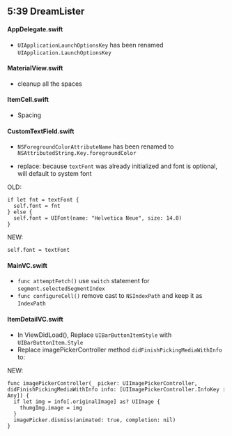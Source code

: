 ## 5:39 DreamLister

#### AppDelegate.swift

- `UIApplicationLaunchOptionsKey` has been renamed `UIApplication.LaunchOptionsKey`

#### MaterialView.swift

- cleanup all the spaces

#### ItemCell.swift

- Spacing

#### CustomTextField.swift

- `NSForegroundColorAttributeName` has been renamed to `NSAttributedString.Key.foregroundColor`

- replace: because `textFont` was already initialized and font is optional, will default to system font

OLD:
```
if let fnt = textFont {
  self.font = fnt
} else {
  self.font = UIFont(name: "Helvetica Neue", size: 14.0)
}
```
NEW:
```
self.font = textFont
```

#### MainVC.swift

- `func attemptFetch()` use `switch` statement for `segment.selectedSegmentIndex`
- `func configureCell()` remove cast to `NSIndexPath` and keep it as `IndexPath`

#### ItemDetailVC.swift

- In ViewDidLoad(), Replace `UIBarButtonItemStyle` with `UIBarButtonItem.Style`
- Replace imagePickerController method `didFinishPickingMediaWithInfo` to:

NEW:
```
func imagePickerController(_ picker: UIImagePickerController, didFinishPickingMediaWithInfo info: [UIImagePickerController.InfoKey : Any]) {
  if let img = info[.originalImage] as? UIImage {
    thumgImg.image = img
  }
  imagePicker.dismiss(animated: true, completion: nil)
}
```
